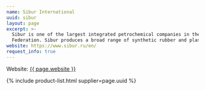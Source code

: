 ```yaml
---
name: Sibur International
uuid: sibur
layout: page
excerpt: >-
  Sibur is one of the largest integrated petrochemical companies in the Russian
  Federation. Sibur produces a broad range of synthetic rubber and plastic products. All products available in 1260kg wood pallets.
website: https://www.sibur.ru/en/
request_info: true
---
```

Website: <a href="{{ page.website }}" target="_blank" rel="nofollow">{{ page.website }}</a>

{% include product-list.html supplier=page.uuid %}
